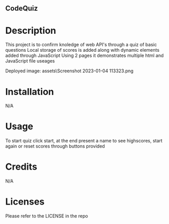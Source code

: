 ## CodeQuiz

# Description

This project is to confirm knoledge of web API's through a quiz of basic questions
Local storage of scores is added along with dynamic elements added through JavaScript
Using 2 pages it demonstrates multiple html and JavaScript file useages

Deployed image: assets\Screenshot 2023-01-04 113323.png

# Installation

N/A

# Usage

To start quiz click start, at the end present a name to see highscores, start again or reset scores through buttons provided

# Credits
N/A

# Licenses
Please refer to the LICENSE in the repo
